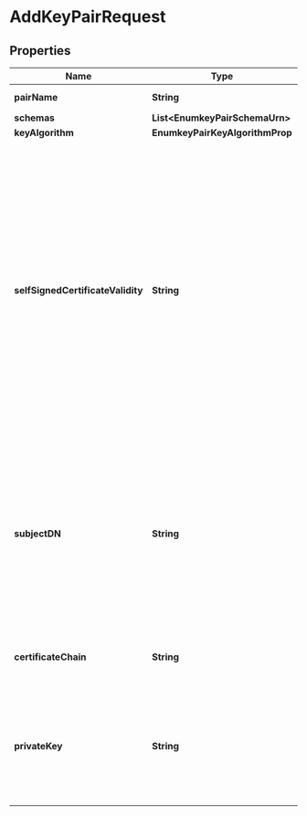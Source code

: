 

# AddKeyPairRequest


## Properties

| Name | Type | Description | Notes |
|------------ | ------------- | ------------- | -------------|
|**pairName** | **String** | Name of the new Key Pair |  |
|**schemas** | **List&lt;EnumkeyPairSchemaUrn&gt;** |  |  [optional] |
|**keyAlgorithm** | **EnumkeyPairKeyAlgorithmProp** |  |  [optional] |
|**selfSignedCertificateValidity** | **String** | The validity period for a self-signed certificate. If not specified, the self-signed certificate will be valid for approximately 20 years. This is not used when importing an existing key-pair. The system will not automatically rotate expired certificates. It is up to the administrator to do that when that happens. |  [optional] |
|**subjectDN** | **String** | The DN that should be used as the subject for the self-signed certificate and certificate signing request. This is not used when importing an existing key-pair. |  [optional] |
|**certificateChain** | **String** | The PEM-encoded X.509 certificate chain. |  [optional] |
|**privateKey** | **String** | The base64-encoded private key that is encrypted using the preferred encryption settings definition. |  [optional] |



